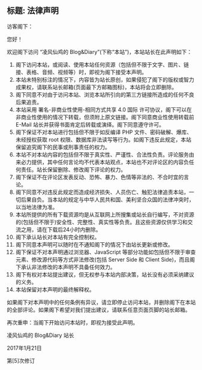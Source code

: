 标题: 法律声明
---
访客阁下：

您好！

欢迎阁下访问 “凌风仙鸡的 Blog&Diary”(下称“本站”)，本站站长在此声明如下：

1. 阁下访问本站，或阅读、使用本站任何资源（包括但不限于文字、图片、链接、表格、音频、视频等）时，即视为阁下接受本声明。
2. 本站未特别标注的情况下，内容皆为站长原创，如果侵犯了阁下的版权或智力成果权，请联系站长邮箱(页面最下方邮箱图标)，本站将会立即删除。
3. 阁下同意不对由于访问本站、浏览本站所引向的第三方链接所造成的任何不良后果追责。
4. 本站采用 署名-非商业性使用-相同方式共享 4.0 国际 许可协议，阁下可以在非商业性使用的情况下转载，但须附上原文链接。阁下同意商业性使用转载前 E-Mail 站长并获得书面肯定后转载或演绎。阁下同意遵守许可。
5. 阁下保证不对本站进行包括但不限于如反编译 PHP 文件、密码破解、爆库、未经授权获取 root 权限、数据库非法读写等行为。如阁下违反此规定，本站保留追究阁下的民事或刑事责任的权力。
6. 本站不对本站内容的包括但不限于真实性、严谨性、合法性负责。评论服务由来必力提供，其中任何言论均不代表本站观点，本站也不对评论区的内容负任何责任。站长保留删除、修改阁下评论的权力。
7. 阁下保证不在评论区发表反动、恐怖、暴力、色情等非法的、不合时宜的言论。
8. 阁下同意不对违反此规定而造成经济损失、人员伤亡、触犯法律追责本站，一切后果自负。当本站的规定与中华人民共和国、美利坚合众国的法律冲突时，以当地法律为准。
9. 本站所提供的所有下载资源均是从互联网上所搜集或站长自行编写，不对资源的(包括但不限于)安全性、完整性、真实性等负责。且这些资源仅供学习和交流之用，请在下载后24小时内删除。
10. 阁下承认站长对本站有完全控制权。
11. 阁下同意本声明可以随时在不通知阁下的情况下由站长更新或修改。
12. 阁下保证不对本声明通过浏览器、JavaScript 等部分功能如包括但不限于审查元素、修改源代码等方式非法修改(包括 Server Side 和 Client Side)，而且阁下承认非法修改的本声明不具备任何效力。
13. 阁下有权对本站提出建议，但无权参与本站内部决策，站长没有必须采纳建议的义务。
14. 本站保留对本声明的最终解释权。

如果阁下对本声明中的任何条例有异议，请立即停止访问本站，并删除阁下在本站的全部评论。如果阁下希望对我们提出建议，请联系任意页面页脚的站长邮箱。
  
再次重申：当阁下开始访问本站时，即视为接受此声明。

凌风仙鸡的 Blog&Diary 站长

2017年1月21日

第[5]次修订